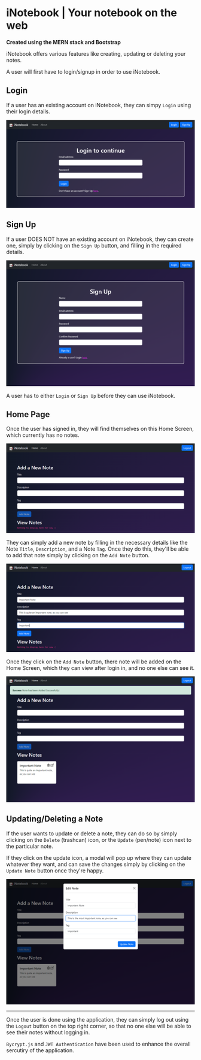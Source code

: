 # iNotebook | Your notebook on the web

**Created using the MERN stack and Bootstrap**

iNotebook offers various features like creating, updating or deleting your notes.

A user will first have to login/signup in order to use iNotebook.

## Login
If a user has an existing account on iNotebook, they can simpy `Login` using their login details.

![Login](/Screenshots/iNotebook_Login2.png)

## Sign Up
If a user DOES NOT have an existing account on iNotebook, they can create one, simply by clicking on the `Sign Up` button, and filling in the required details.

![Signup](/Screenshots/iNotebook_Signup1.png)

A user has to either `Login` or `Sign Up` before they can use iNotebook.

## Home Page

Once the user has signed in, they will find themselves on this Home Screen, which currently has no notes.

![Home_empty](/Screenshots/iNotebook_Home_empty2.png)


They can simply add a new note by filling in the necessary details like the Note `Title`, `Description`, and a Note `Tag`. Once they do this, they'll be able to add that note simply by clicking on the `Add Note` button.

![Details](/Screenshots/iNotebook_Details2.png)

Once they click on the `Add Note` button, there note will be added on the Home Screen, which they can view after login in, and no one else can see it.

![Home_filled](/Screenshots/iNotebook_Added_Note1.png)

## Updating/Deleting a Note

If the user wants to update or delete a note, they can do so by simply clicking on the `Delete` (trashcan) icon, or the `Update` (pen/note) icon next to the particular note.

If they click on the update icon, a modal will pop up where they can update whatever they want, and can save the changes simply by clicking on the `Update Note` button once they're happy.

![Update](/Screenshots/iNotebook_Updating_Note1.png)

---

Once the user is done using the application, they can simply log out using the `Logout` button on the top right corner, so that no one else will be able to see their notes without logging in.

`Bycrypt.js` and `JWT Authentication` have been used to enhance the overall sercutiry of the application.